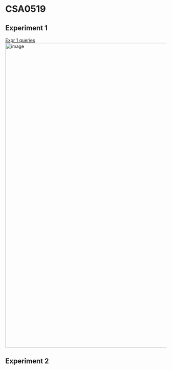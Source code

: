 # CSA0519
## Experiment 1
[Expr 1 queries](https://github.com/Monish1811/CSA0519/blob/main/Expr1)
<img width="949" alt="image" src="https://user-images.githubusercontent.com/112930023/191200843-74d752ec-f435-4e75-aed5-97f20fb69040.png">

## Experiment 2
[]()
